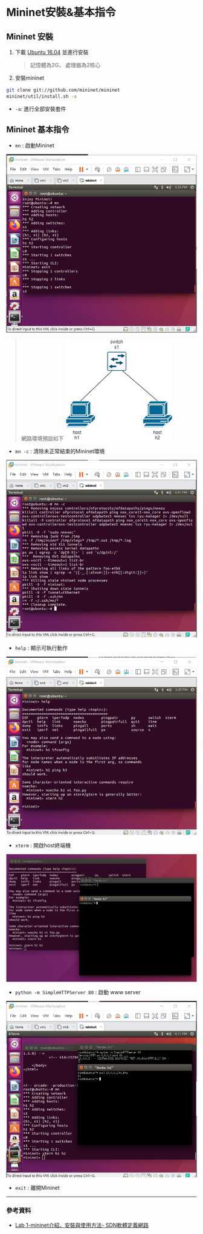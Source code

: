 # Mininet安裝&基本指令

## Mininet 安裝

1. 下載 [Ubuntu 16.04](http://ftp.tku.edu.tw/index.php?dir=Linux%2FUbuntu%2Fubuntu-releases%2Fxenial%2F) 並進行安裝
   > 記憶體為2G， 處理器為2核心

2. 安裝mininet

```sh
git clone git://github.com/mininet/mininet
mininet/util/install.sh -a
```
* `-a`: 進行全部安裝套件

## Mininet 基本指令

* `mn` : 啟動Mininet
  
![0222-01](./img/20210222/0222-01.png)

> 網路環境預設如下
> ![0222-06](./img/20210222/0222-06.png)

* `mn -c` : 清除未正常結束的Mininet環境

![0222-02](./img/20210222/0222-02.png)

* `help` : 顯示可執行動作
  
![0222-03](./img/20210222/0222-03.png)

* `xterm` : 開啟host終端機

![0222-04](./img/20210222/0222-04.png)

* `python -m SimpleHTTPServer 80` : 啟動 www server

![0222-05](./img/20210222/0222-05.png)

* `exit` : 離開Mininet

---
### 參考資料
* [Lab 1-mininet介紹、安裝與使用方法- SDN軟體定義網路](https://sites.google.com/site/sdnruantidingyiwanglu/vmware-xia-zai-yu-an-zhuang/mininet)



